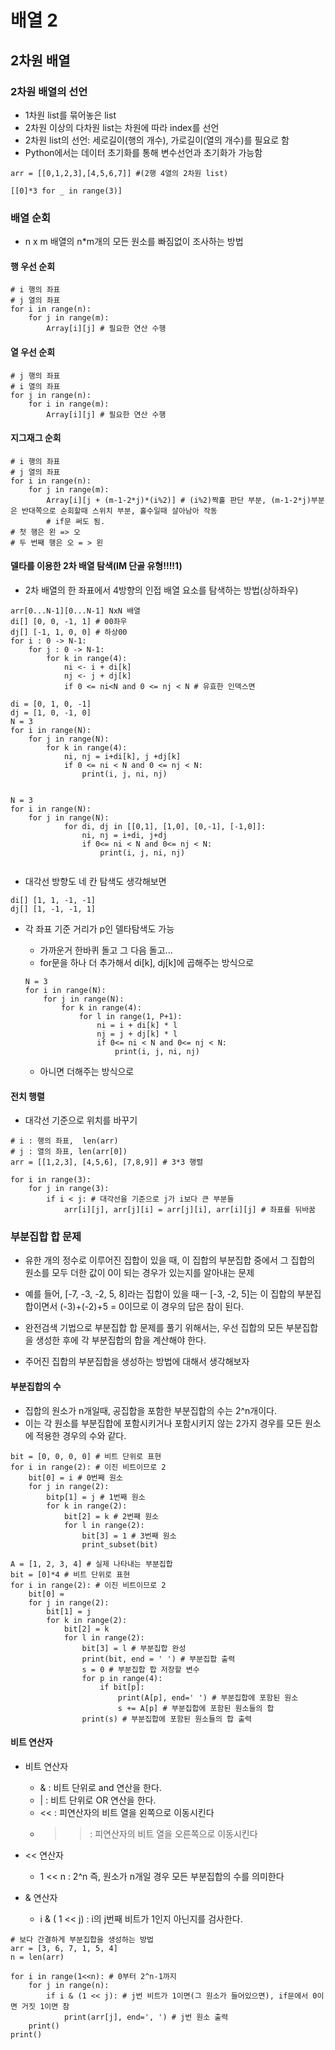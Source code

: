 # 배열 2

## 2차원 배열
### 2차원 배열의 선언
- 1차원 list를 묶어놓은 list
- 2차원 이상의 다차원 list는 차원에 따라 index를 선언
- 2차원 list의 선언: 세로길이(행의 개수), 가로길이(열의 개수)를 필요로 함
- Python에서는 데이터 초기화를 통해 변수선언과 초기화가 가능함
```
arr = [[0,1,2,3],[4,5,6,7]] #(2행 4열의 2차원 list)

[[0]*3 for _ in range(3)]
```
### 배열 순회
- n x m 배열의 n*m개의 모든 원소를 빠짐없이 조사하는 방법

#### 행 우선 순회
```
# i 행의 좌표
# j 열의 좌표
for i in range(n):
    for j in range(m):
        Array[i][j] # 필요한 연산 수행
```
#### 열 우선 순회
```
# j 행의 좌표
# i 열의 좌표
for j in range(n):
    for i in range(m):
        Array[i][j] # 필요한 연산 수행
```

#### 지그재그 순회
```
# i 행의 좌표
# j 열의 좌표
for i in range(n):
    for j in range(m):
        Array[i][j + (m-1-2*j)*(i%2)] # (i%2)짝홀 판단 부분, (m-1-2*j)부분은 반대쪽으로 순회할때 스위치 부분, 홀수일때 살아남아 작동
        # if문 써도 됨.
# 첫 행은 왼 => 오
# 두 번째 행은 오 = > 왼
```

#### 델타를 이용한 2차 배열 탐색(**IM 단골 유형!!!!1**)
- 2차 배열의 한 좌표에서 4방향의 인접 배열 요소를 탐색하는 방법(상하좌우)
```
arr[0...N-1][0...N-1] NxN 배열
di[] [0, 0, -1, 1] # 00좌우
dj[] [-1, 1, 0, 0] # 하상00
for i : 0 -> N-1:
    for j : 0 -> N-1:
        for k in range(4):
            ni <- i + di[k]
            nj <- j + dj[k]
            if 0 <= ni<N and 0 <= nj < N # 유효한 인덱스면 

di = [0, 1, 0, -1]
dj = [1, 0, -1, 0]
N = 3
for i in range(N):
    for j in range(N):
        for k in range(4):
            ni, nj = i+di[k], j +dj[k]
            if 0 <= ni < N and 0 <= nj < N:
                print(i, j, ni, nj)


N = 3
for i in range(N):
    for j in range(N):
            for di, dj in [[0,1], [1,0], [0,-1], [-1,0]]:
                ni, nj = i+di, j+dj
                if 0<= ni < N and 0<= nj < N:
                    print(i, j, ni, nj)
                    
```
- 대각선 방향도 네 칸 탐색도 생각해보면 
```
di[] [1, 1, -1, -1]
dj[] [1, -1, -1, 1]
```

- 각 좌표 기준 거리가 p인 델타탐색도 가능
    - 가까운거 한바퀴 돌고 그 다음 돌고...
    - for문을 하나 더 추가해서 di[k], dj[k]에 곱해주는 방식으로 
    ```
    N = 3
    for i in range(N):
        for j in range(N):
            for k in range(4):
                for l in range(1, P+1):
                    ni = i + di[k] * l
                    nj = j + dj[k] * l
                    if 0<= ni < N and 0<= nj < N:
                        print(i, j, ni, nj)
    ```

    - 아니면 더해주는 방식으로 

#### 전치 행렬
- 대각선 기준으로 위치를 바꾸기
```
# i : 행의 좌표,  len(arr)
# j : 열의 좌표, len(arr[0])
arr = [[1,2,3], [4,5,6], [7,8,9]] # 3*3 행렬

for i in range(3):
    for j in range(3):
        if i < j: # 대각선을 기준으로 j가 i보다 큰 부분들
            arr[i][j], arr[j][i] = arr[j][i], arr[i][j] # 좌표를 뒤바꿈
```

### 부분집합 합 문제
- 유한 개의 정수로 이루어진 집합이 있을 때, 이 집합의 부분집합 중에서 그 집합의 원소를 모두 더한 값이 0이 되는 경우가 있는지를 알아내는 문제

- 예를 들어, [-7, -3, -2, 5, 8]라는 집합이 있을 때ㅡ [-3, -2, 5]는 이 집합의 부분집합이면서 (-3)+(-2)+5 = 0이므로 이 경우의 답은 참이 된다.

- 완전검색 기법으로 부분집합 합 문제를 풀기 위해서는, 우선 집합의 모든 부분집합을 생성한 후에 각 부분집합의 합을 계산해야 한다.

- 주어진 집합의 부분집합을 생성하는 방법에 대해서 생각해보자

#### 부분집합의 수
- 집합의 원소가 n개일때, 공집합을 포함한 부분집합의 수는 2^n개이다.
- 이는 각 원소를 부분집합에 포함시키거나 포함시키지 않는 2가지 경우를 모든 원소에 적용한 경우의 수와 같다.
```
bit = [0, 0, 0, 0] # 비트 단위로 표현
for i in range(2): # 이진 비트이므로 2
    bit[0] = i # 0번째 원소
    for j in range(2):
        bitp[1] = j # 1번째 원소
        for k in range(2):
            bit[2] = k # 2번째 원소
            for l in range(2):
                bit[3] = 1 # 3번째 원소
                print_subset(bit)

A = [1, 2, 3, 4] # 실제 나타내는 부분집합
bit = [0]*4 # 비트 단위로 표현
for i in range(2): # 이진 비트이므로 2
    bit[0] = 
    for j in range(2):
        bit[1] = j
        for k in range(2):
            bit[2] = k
            for l in range(2):
                bit[3] = l # 부분집합 완성
                print(bit, end = ' ') # 부분집합 출력
                s = 0 # 부분집합 합 저장할 변수
                for p in range(4):
                    if bit[p]:
                        print(A[p], end=' ') # 부분집합에 포함된 원소
                        s += A[p] # 부분집합에 포함된 원소들의 합
                print(s) # 부분집합에 포함된 원소들의 합 출력
```
#### 비트 연산자
- 비트 연산자
    - & : 비트 단위로 and 연산을 한다.
    - | : 비트 단위로 OR 연산을 한다.
    - << : 피연산자의 비트 열을 왼쪽으로 이동시킨다
    - >> : 피연산자의 비트 열을 오른쪽으로 이동시킨다

- << 연산자
    - 1 << n : 2^n 즉, 원소가 n개일 경우 모든 부분집합의 수를 의미한다

- & 연산자
    - i & ( 1 << j) : i의 j번째 비트가 1인지 아닌지를 검사한다.

```
# 보다 간결하게 부분집합을 생성하는 방법
arr = [3, 6, 7, 1, 5, 4]
n = len(arr)

for i in range(1<<n): # 0부터 2^n-1까지 
    for j in range(n): 
        if i & (1 << j): # j번 비트가 1이면(그 원소가 들어있으면), if문에서 0이면 거짓 1이면 참
            print(arr[j], end=', ') # j번 원소 출력
    print()
print()
```
